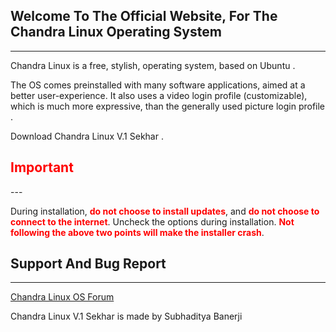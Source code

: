 ## Welcome To The Official Website, For The Chandra Linux Operating System
---

Chandra Linux is a free, stylish, operating system, based on Ubuntu . 

The OS comes preinstalled with many software applications, aimed at a better user-experience. It also uses a video login profile (customizable), which is much more expressive, than the generally used picture login profile .

Download Chandra Linux V.1 Sekhar .

<h2 style="color:red">Important</h2>
---

During installation, <b><span style="color:red">do not choose to install updates</span></b>, and <b><span style="color:red">do not choose to connect to the internet</span></b>. Uncheck the options during installation.
<b><span style="color:red">Not following the above two points will make the installer crash</span></b>.

## Support And Bug Report
---
[Chandra Linux OS Forum](http://chandralinuxos.freeforums.net/)

Chandra Linux V.1 Sekhar is made by Subhaditya Banerji
